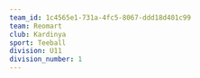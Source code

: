 ```yaml
---
team_id: 1c4565e1-731a-4fc5-8067-ddd18d401c99
team: Reomart
club: Kardinya
sport: Teeball
division: U11
division_number: 1
---
```

